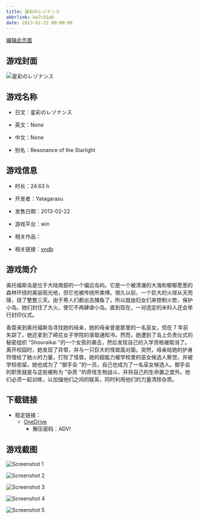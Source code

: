 ```yaml
---
title: 星彩のレゾナンス
abbrlink: ba7c91d6
date: 2013-02-22 00:00:00
---
```

[编辑此页面](https://github.com/ACG-3/ADV3-source/blob/main/source/_posts/games/%E6%98%9F%E5%BD%A9%E3%81%AE%E3%83%AC%E3%82%BE%E3%83%8A%E3%83%B3%E3%82%B9.md)

## 游戏封面

![星彩のレゾナンス](https://pan.timero.xyz/onedrive/img_lib_001/%E6%98%9F%E5%BD%A9%E3%81%AE%E3%83%AC%E3%82%BE%E3%83%8A%E3%83%B3%E3%82%B9_cover.avif)


## 游戏名称

- 日文：星彩のレゾナンス
- 英文：None
- 中文：None

- 别名：Resonance of the Starlight


## 游戏信息

- 时长：24.63 h
- 开发者：Yatagarasu
- 发售日期：2013-02-22
- 游戏平台：win
- 相关作品：

- 相关链接：[vndb](https://vndb.org/v10613)


## 游戏简介

奥托福斯岛是位于大陆南部的一个偏远岛屿。它是一个被清澈的大海和郁郁葱葱的森林环绕的美丽观光地，但它也被传统所束缚。很久以前，一个巨大的火球从天而降，烧了整整三天。由于男人们都出去捕鱼了，所以就由妇女们来控制火势，保护小岛。她们封住了大火，使它不再肆虐小岛。直到现在，一对选定的米科人还会举行封印仪式。

香苗来到奥托福斯岛寻找她的母亲，她的母亲曾是那里的一名巫女，但在 7 年前失踪了。她还拿到了崎花女子学院的录取通知书。然而，她遭到了岛上负责仪式的秘密组织 "Shouraikai "的一个女孩的袭击，然后发现自己的入学资格被取消了。离开校园时，她发现了异常，并与一只巨大的怪兽面对面。突然，母亲给她的护身符借给了她火的力量，打败了怪兽。她的超能力被学校里的巫女候选人察觉，并被学校收留。她也成为了 "御手会 "的一员，自己也成为了一名巫女候选人。御手会的职责就是与这些被称为 "杂质 "的奇怪生物战斗，并将自己的生命置之度外。他们必须一起训练，以加强他们之间的联系，同时利用他们的力量清除杂质。




## 下载链接

- 稳定链接：
    - [OneDrive](https://pan.timero.xyz/onedrive/adv_lib_001/%E6%98%9F%E5%BD%A9%E3%81%AE%E3%83%AC%E3%82%BE%E3%83%8A%E3%83%B3%E3%82%B9)
        - 解压密码：ADV!



## 游戏截图


![Screenshot 1](https://pan.timero.xyz/onedrive/img_lib_001/%E6%98%9F%E5%BD%A9%E3%81%AE%E3%83%AC%E3%82%BE%E3%83%8A%E3%83%B3%E3%82%B9_Screenshot_1.avif)

![Screenshot 2](https://pan.timero.xyz/onedrive/img_lib_001/%E6%98%9F%E5%BD%A9%E3%81%AE%E3%83%AC%E3%82%BE%E3%83%8A%E3%83%B3%E3%82%B9_Screenshot_2.avif)

![Screenshot 3](https://pan.timero.xyz/onedrive/img_lib_001/%E6%98%9F%E5%BD%A9%E3%81%AE%E3%83%AC%E3%82%BE%E3%83%8A%E3%83%B3%E3%82%B9_Screenshot_3.avif)

![Screenshot 4](https://pan.timero.xyz/onedrive/img_lib_001/%E6%98%9F%E5%BD%A9%E3%81%AE%E3%83%AC%E3%82%BE%E3%83%8A%E3%83%B3%E3%82%B9_Screenshot_4.avif)

![Screenshot 5](https://pan.timero.xyz/onedrive/img_lib_001/%E6%98%9F%E5%BD%A9%E3%81%AE%E3%83%AC%E3%82%BE%E3%83%8A%E3%83%B3%E3%82%B9_Screenshot_5.avif)

